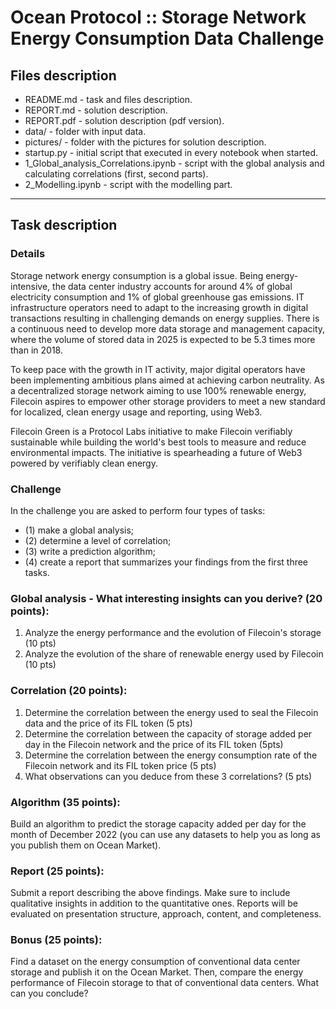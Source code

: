 # Ocean Protocol :: Storage Network Energy Consumption Data Challenge

## Files description

- README.md - task and files description.
- REPORT.md - solution description.
- REPORT.pdf - solution description (pdf version).
- data/ - folder with input data.
- pictures/ - folder with the pictures for solution description.
- startup.py - initial script that executed in every notebook when started.
- 1_Global_analysis_Correlations.ipynb - script with the global analysis and calculating correlations (first, second parts).
- 2_Modelling.ipynb - script with the modelling part.

---
## Task description

### Details

Storage network energy consumption is a global issue. Being energy-intensive, the data center industry accounts for around 4% of global electricity consumption and 1% of global greenhouse gas emissions. IT infrastructure operators need to adapt to the increasing growth in digital transactions resulting in challenging demands on energy supplies. There is a continuous need to develop more data storage and management capacity, where the volume of stored data in 2025 is expected to be 5.3 times more than in 2018.

To keep pace with the growth in IT activity, major digital operators have been implementing ambitious plans aimed at achieving carbon neutrality. As a decentralized storage network aiming to use 100% renewable energy, Filecoin aspires to empower other storage providers to meet a new standard for localized, clean energy usage and reporting, using Web3.

Filecoin Green is a Protocol Labs initiative to make Filecoin verifiably sustainable while building the world's best tools to measure and reduce environmental impacts. The initiative is spearheading a future of Web3 powered by verifiably clean energy.


### Challenge

In the challenge you are asked to perform four types of tasks: 
- (1) make a global analysis; 
- (2) determine a level of correlation;
- (3) write a prediction algorithm;
- (4) create a report that summarizes your findings from the first three tasks.

### Global analysis - What interesting insights can you derive? (20 points):
1. Analyze the energy performance and the evolution of Filecoin's storage (10 pts)
2. Analyze the evolution of the share of renewable energy used by Filecoin (10 pts)

### Correlation (20 points):
1. Determine the correlation between the energy used to seal the Filecoin data and the price of its FIL token (5 pts)
2. Determine the correlation between the capacity of storage added per day in the Filecoin network and the price of its FIL token (5pts)
3. Determine the correlation between the energy consumption rate of the Filecoin network and its FIL token price (5 pts)
4. What observations can you deduce from these 3 correlations? (5 pts)

### Algorithm (35 points):
Build an algorithm to predict the storage capacity added per day for the month of December  2022 (you can use any datasets to help you as long as you publish them on Ocean Market).

### Report (25 points):
Submit a report describing the above findings. Make sure to include qualitative insights in addition to the quantitative ones. Reports will be evaluated on presentation structure, approach, content, and completeness.

### Bonus (25 points):
Find a dataset on the energy consumption of conventional data center storage and publish it on the Ocean Market. Then, compare the energy performance of Filecoin storage to that of conventional data centers. What can you conclude?


